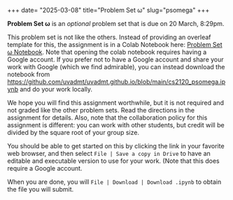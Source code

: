+++
date= "2025-03-08"
title="Problem Set &omega;"
slug="psomega"
+++

**Problem Set &omega;** is an _optional_ problem set that is due on 20 March, 8:29pm. 

This problem set is not like the others. Instead of providing an overleaf template for this, the assignment is in a Colab Notebook here: [Problem Set &omega; Notebook](https://colab.research.google.com/drive/1NdhFoSX1xFW9iPHgXVFydwRTbQ3O7EA4?usp=sharing). Note that opening the colab notebook requires having a Google account. If you prefer not to have a Google account and share your work with Google (which we find admirable), you can instead download the notebook from https://github.com/uvadmt/uvadmt.github.io/blob/main/cs2120_psomega.ipynb and do your work locally.

We hope you will find this assignment worthwhile, but it is not required and not graded like the other problem sets. Read the directions in the assignment for details. Also, note that the collaboration policy for this assignment is different: you can work with other students, but credit will be divided by the square root of your group size.

You should be able to get started on this by clicking the link in your favorite web browser, and then select `File | Save a copy in Drive` to have an editable and executable version to use for your work. (Note that this does require a Google account. 

When you are done, you will `File | Download | Download .ipynb` to obtain the file you will submit.